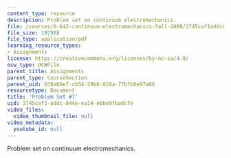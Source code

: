 ```yaml
---
content_type: resource
description: Problem set on continuum electromechanics.
file: /courses/6-642-continuum-electromechanics-fall-2008/3745caf1addc844eea14e6be9fba0cfe_pset7.pdf
file_size: 197988
file_type: application/pdf
learning_resource_types:
- Assignments
license: https://creativecommons.org/licenses/by-nc-sa/4.0/
ocw_type: OCWFile
parent_title: Assignments
parent_type: CourseSection
parent_uid: 630a08e7-cb54-29b8-820a-77bfb0e97a06
resourcetype: Document
title: 'Problem Set #7'
uid: 3745caf1-addc-844e-ea14-e6be9fba0cfe
video_files:
  video_thumbnail_file: null
video_metadata:
  youtube_id: null
---
```

Problem set on continuum electromechanics.